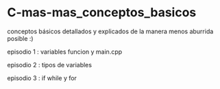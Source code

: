 # C-mas-mas_conceptos_basicos
conceptos básicos detallados y explicados de la manera menos aburrida posible :)

episodio 1 : variables funcion y main.cpp

episodio 2 : tipos de variables

episodio 3 : if while y for
